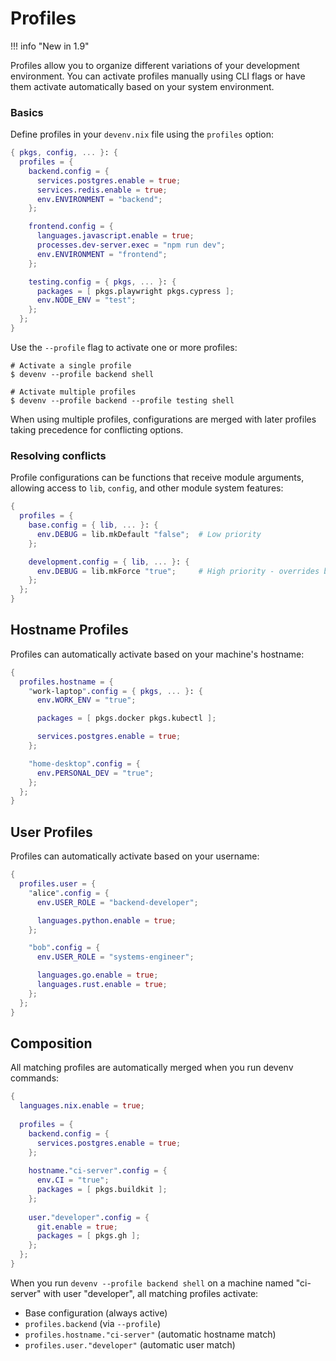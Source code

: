 # Profiles

!!! info "New in 1.9"

Profiles allow you to organize different variations of your development environment. You can activate profiles manually using CLI flags or have them activate automatically based on your system environment.

### Basics 

Define profiles in your `devenv.nix` file using the `profiles` option:

```nix
{ pkgs, config, ... }: {
  profiles = {
    backend.config = {
      services.postgres.enable = true;
      services.redis.enable = true;
      env.ENVIRONMENT = "backend";
    };

    frontend.config = {
      languages.javascript.enable = true;
      processes.dev-server.exec = "npm run dev";
      env.ENVIRONMENT = "frontend";
    };

    testing.config = { pkgs, ... }: {
      packages = [ pkgs.playwright pkgs.cypress ];
      env.NODE_ENV = "test";
    };
  };
}
```

Use the `--profile` flag to activate one or more profiles:

```shell-session
# Activate a single profile
$ devenv --profile backend shell

# Activate multiple profiles
$ devenv --profile backend --profile testing shell
```

When using multiple profiles, configurations are merged with later profiles taking precedence for conflicting options.

### Resolving conflicts

Profile configurations can be functions that receive module arguments, allowing access to `lib`, `config`, and other module system features:

```nix
{
  profiles = {
    base.config = { lib, ... }: {
      env.DEBUG = lib.mkDefault "false";  # Low priority
    };

    development.config = { lib, ... }: {
      env.DEBUG = lib.mkForce "true";     # High priority - overrides base
    };
  };
}
```

## Hostname Profiles

Profiles can automatically activate based on your machine's hostname:

```nix
{
  profiles.hostname = {
    "work-laptop".config = { pkgs, ... }: {
      env.WORK_ENV = "true";

      packages = [ pkgs.docker pkgs.kubectl ];

      services.postgres.enable = true;
    };

    "home-desktop".config = {
      env.PERSONAL_DEV = "true";
    };
  };
}
```

## User Profiles

Profiles can automatically activate based on your username:

```nix
{
  profiles.user = {
    "alice".config = {
      env.USER_ROLE = "backend-developer";

      languages.python.enable = true;
    };

    "bob".config = {
      env.USER_ROLE = "systems-engineer";

      languages.go.enable = true;
      languages.rust.enable = true;
    };
  };
}
```

## Composition

All matching profiles are automatically merged when you run devenv commands:

```nix
{
  languages.nix.enable = true;
  
  profiles = {
    backend.config = {
      services.postgres.enable = true;
    };
    
    hostname."ci-server".config = {
      env.CI = "true";
      packages = [ pkgs.buildkit ];
    };
    
    user."developer".config = {
      git.enable = true;
      packages = [ pkgs.gh ];
    };
  };
}
```

When you run `devenv --profile backend shell` on a machine named "ci-server" with user "developer", all matching profiles activate:

- Base configuration (always active)
- `profiles.backend` (via `--profile`)  
- `profiles.hostname."ci-server"` (automatic hostname match)
- `profiles.user."developer"` (automatic user match)

